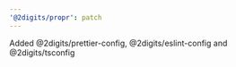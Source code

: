```yaml
---
'@2digits/propr': patch
---
```


Added @2digits/prettier-config, @2digits/eslint-config and @2digits/tsconfig
